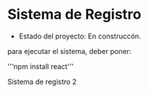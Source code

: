 <h1> Sistema de Registro</h1>

- Estado del proyecto: En construccón.

para ejecutar el sistema, deber poner:

'''npm install react'''

Sistema de registro 2
